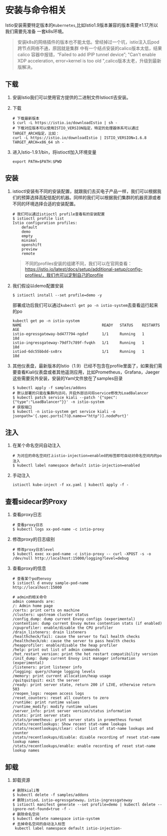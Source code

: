 # 安装与命令相关

Istio安装需要特定版本的`Kubernetes`,比如Istio1.9版本兼容的版本需要≥1.17,所以我们需要先准备
一套k8s环境。

> 安装k8s的网络插件的版本也不能太低。曾经掉过一个坑，istio注入后pod跨节点网络不通，原因就是集群
> 中有一个结点安装的calico版本太低，结果calico 容器中报错，“Failed to add IPIP tunnel device”;
> "Can't enable XDP acceleration, error=kernel is too old ",calico版本太老，升级到最新版解决。





## 下载

1. 安装Istio我们可以使用官方提供的二进制文件Istioctl去安装。

2. 下载

   ```shell
   # 下载最新版本
   $ curl -L https://istio.io/downloadIstio | sh -
   # 下载对应版本可以使用ISTIO_VERSION指定，特定的处理器体系可以通过TARGET_ARCH指定，比如：
   curl -L https://istio.io/downloadIstio | ISTIO_VERSION=1.6.8 TARGET_ARCH=x86_64 sh -
   ```

3. 进入Istio-1.9.1/bin，将istioctl加入环境变量

   ```shell
   export PATH=$PATH:$PWD
   ```



## 安装

1. istioctl安装有不同的安装配置，就跟我们去买电子产品一样，我们可以根据我们的预算选择高配低配的机器。同样的我们可以根据我们集群的机器资源或者不同的环境选择合适的安装配置。

   ```shell
   # 我们可以通过istioctl profile查看有的安装配置
   $ istioctl profile list
   Istio configuration profiles:
       default
       demo
       empty
       minimal
       openshift
       preview
       remote
   ```

   >不同的profiles安装的组建不同，我们可以在官网查看：https://istio.io/latest/docs/setup/additional-setup/config-profiles/，我们也可以定制自己的profile

2. 我们假设以demo配置安装

   ```shell
   $ istioctl install --set profile=demo -y
   ```

   部署成功后我们可以通过`kubectl get po -n istio-system`去查看运行起来的po

   ```shell
   kubectl get po -n istio-system
   NAME                                    READY   STATUS    RESTARTS   AGE
   istio-egressgateway-bd477794-ngdxf      1/1     Running   1          18d
   istio-ingressgateway-79df7c789f-fvqkh   1/1     Running   1          18d
   istiod-6dc55bbdd-sx8rx                  1/1     Running   1          18d
   ```

3. 其他仪表盘，最新版本的Istio（1.9）已经不包含在profile里面了，如果我们需要查看Kiali仪表盘或者其他遥测应用，比如Prometheus，Grafana，Jaeger这些需要另外安装，安装的Yaml文件放在了samples目录

   ```shell
   $ kubectl apply -f samples/addons
   # 默认部署的只能在集群内访问，开启外部访问将service修改为LoadBalancer
   $ kubectl patch service kiali --patch '{"spec":{"type":"LoadBalancer"}}' -n istio-system
   # 获取端口
   $ kubectl -n istio-system get service kiali -o jsonpath='{.spec.ports[?(@.name=="http")].nodePort}'
   ```



## 注入

1. 在某个命名空间自动注入

   ```shell
   # 为对应的命名空间打上istio-injection=enabled的标签即可自动对命名空间内的po注入
   $ kubectl label namespace default istio-injection=enabled
   ```

2. 手动注入

   ```
   istioctl kube-inject -f xx.yaml | kubectl apply -f -
   ```



## 查看sidecar的Proxy

1. 查看proxy日志

   ```shell
   # 查看proxy日志
   $ kubectl logs xx-pod-name -c istio-proxy
   ```

2. 修改proxy的日志级别

   ```shell
   # 修改proxy日志level
   $ kubectl exec xx-pod-name -c istio-proxy -- curl -XPOST -s -o /dev/null http://localhost:15000/logging?level=debug
   ```

3. 查看proxy的信息
   ```shell
   # 查看某个po的envoy
   $ istioctl d envoy sample-pod-name
   http://localhost:15000
   
   # admin的相关命令
   admin commands are:
   /: Admin home page
   /certs: print certs on machine
   /clusters: upstream cluster status
   /config_dump: dump current Envoy configs (experimental)
   /contention: dump current Envoy mutex contention stats (if enabled)
   /cpuprofiler: enable/disable the CPU profiler
   /drain_listeners: drain listeners
   /healthcheck/fail: cause the server to fail health checks
   /healthcheck/ok: cause the server to pass health checks
   /heapprofiler: enable/disable the heap profiler
   /help: print out list of admin commands
   /hot_restart_version: print the hot restart compatibility version
   /init_dump: dump current Envoy init manager information (experimental)
   /listeners: print listener info
   /logging: query/change logging levels
   /memory: print current allocation/heap usage
   /quitquitquit: exit the server
   /ready: print server state, return 200 if LIVE, otherwise return 503
   /reopen_logs: reopen access logs
   /reset_counters: reset all counters to zero
   /runtime: print runtime values
   /runtime_modify: modify runtime values
   /server_info: print server version/status information
   /stats: print server stats
   /stats/prometheus: print server stats in prometheus format
   /stats/recentlookups: Show recent stat-name lookups
   /stats/recentlookups/clear: clear list of stat-name lookups and counter
   /stats/recentlookups/disable: disable recording of reset stat-name lookup names
   /stats/recentlookups/enable: enable recording of reset stat-name lookup names
   
   ```




## 卸载

1. 卸载资源

   ```shell
   # 删除kiali等
   $ kubectl delete -f samples/addons
   # 删除istiod，istio-egressgateway，istio-ingressgateway
   $ istioctl manifest generate --set profile=demo | kubectl delete --ignore-not-found=true -f -
   # 删除命名空间
   $ kubectl delete namespace istio-system
   # 去掉命名空间的自动注入标签
    kubectl label namespace default istio-injection-
   ```

   